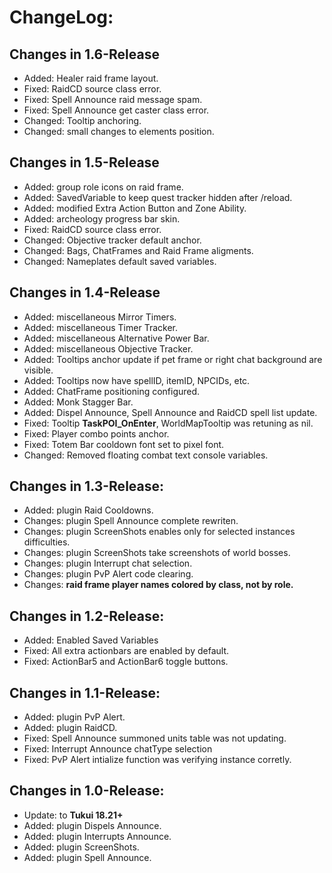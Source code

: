 # ChangeLog:

## Changes in 1.6-Release

+ Added: Healer raid frame layout.
+ Fixed: RaidCD source class error.
+ Fixed: Spell Announce raid message spam.
+ Fixed: Spell Announce get caster class error.
+ Changed: Tooltip anchoring.
+ Changed: small changes to elements position.

## Changes in 1.5-Release

+ Added: group role icons on raid frame.
+ Added: SavedVariable to keep quest tracker hidden after /reload.
+ Added: modified Extra Action Button and Zone Ability.
+ Added: archeology progress bar skin.
+ Fixed: RaidCD source class error.
+ Changed: Objective tracker default anchor.
+ Changed: Bags, ChatFrames and Raid Frame aligments.
+ Changed: Nameplates default saved variables.

## Changes in 1.4-Release

+ Added: miscellaneous Mirror Timers.
+ Added: miscellaneous Timer Tracker.
+ Added: miscellaneous Alternative Power Bar.
+ Added: miscellaneous Objective Tracker.
+ Added: Tooltips anchor update if pet frame or right chat background are visible.
+ Added: Tooltips now have spellID, itemID, NPCIDs, etc.
+ Added: ChatFrame positioning configured.
+ Added: Monk Stagger Bar.
+ Added: Dispel Announce, Spell Announce and RaidCD spell list update.
+ Fixed: Tooltip **TaskPOI_OnEnter**, WorldMapTooltip was retuning as nil.
+ Fixed: Player combo points anchor.
+ Fixed: Totem Bar cooldown font set to pixel font.
+ Changed: Removed floating combat text console variables.

## Changes in 1.3-Release:

+ Added: plugin Raid Cooldowns.
+ Changes: plugin Spell Announce complete rewriten.
+ Changes: plugin ScreenShots enables only for selected instances difficulties.
+ Changes: plugin ScreenShots take screenshots of world bosses.
+ Changes: plugin Interrupt chat selection.
+ Changes: plugin PvP Alert code clearing.
+ Changes: **raid frame player names colored by class, not by role.**

## Changes in 1.2-Release:

+ Added: Enabled Saved Variables
+ Fixed: All extra actionbars are enabled by default.
+ Fixed: ActionBar5 and ActionBar6 toggle buttons.

## Changes in 1.1-Release:

+ Added: plugin PvP Alert.
+ Added: plugin RaidCD.
+ Fixed: Spell Announce summoned units table was not updating.
+ Fixed: Interrupt Announce chatType selection
+ Fixed: PvP Alert intialize function was verifying instance corretly.

## Changes in 1.0-Release:

+ Update: to **Tukui 18.21+**
+ Added: plugin Dispels Announce.
+ Added: plugin Interrupts Announce.
+ Added: plugin ScreenShots.
+ Added: plugin Spell Announce.